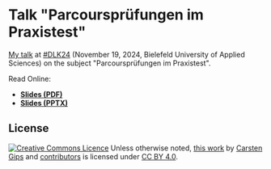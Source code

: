# Talk "Parcoursprüfungen im Praxistest"

[My talk](https://conference.hsbi.de/goto.php?target=grp_656&client_id=conferencefhbielefeld) at [#DLK24](https://conference.hsbi.de/) (November 19, 2024, Bielefeld University of Applied Sciences) on the subject "Parcoursprüfungen im Praxistest".

Read Online:

-   [**Slides (PDF)**](https://github.com/cagix/dlk24/blob/master/parcourspruefungen.pdf)
-   [**Slides (PPTX)**](https://github.com/cagix/dlk24/blob/master/parcourspruefungen.pptx)


## License

<!-- https://creativecommons.org/choose/ -->
<a rel="license" href="https://creativecommons.org/licenses/by/4.0/"><img alt="Creative Commons Licence" style="border-width:0;margin:0;display:inline;" src="https://licensebuttons.net/l/by/4.0/80x15.png" /></a>
Unless otherwise noted, <a href="https://github.com/cagix/dlk24">this work</a> by <a xmlns:cc="https://creativecommons.org/ns#" href="https://github.com/cagix" property="cc:attributionName" rel="cc:attributionURL">Carsten Gips</a> and <a href="https://github.com/cagix/dlk24/graphs/contributors">contributors</a> is licensed under <a rel="license" href="https://github.com/cagix/dlk24/blob/master/LICENSE.md">CC BY 4.0</a>.
